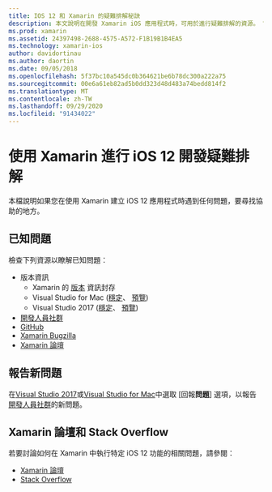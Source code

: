 ```yaml
---
title: IOS 12 和 Xamarin 的疑難排解秘訣
description: 本文說明在開發 Xamarin iOS 應用程式時，可用於進行疑難排解的資源。 它會討論已知問題、報告新問題和其他疑難排解資源。
ms.prod: xamarin
ms.assetid: 24397498-2688-4575-A572-F1B19B1B4EA5
ms.technology: xamarin-ios
author: davidortinau
ms.author: daortin
ms.date: 09/05/2018
ms.openlocfilehash: 5f37bc10a545dc0b364621be6b78dc300a222a75
ms.sourcegitcommit: 00e6a61eb82ad5b0dd323d48d483a74bedd814f2
ms.translationtype: MT
ms.contentlocale: zh-TW
ms.lasthandoff: 09/29/2020
ms.locfileid: "91434022"
---
```

# <a name="troubleshooting-ios-12-development-with-xamarin"></a>使用 Xamarin 進行 iOS 12 開發疑難排解

本檔說明如果您在使用 Xamarin 建立 iOS 12 應用程式時遇到任何問題，要尋找協助的地方。

## <a name="known-issues"></a>已知問題

檢查下列資源以瞭解已知問題：

- 版本資訊
  - Xamarin 的 [版本](/xamarin/ios/release-notes/) 資訊封存
  - Visual Studio for Mac ([穩定](/visualstudio/releasenotes/vs2017-mac-relnotes)、 [預覽](/visualstudio/releasenotes/vs2017-mac-preview-relnotes)) 
  - Visual Studio 2017 ([穩定](/visualstudio/releasenotes/vs2017-relnotes)、 [預覽](/visualstudio/releasenotes/vs2017-preview-relnotes)) 
- [開發人員社群](https://developercommunity.visualstudio.com/search.html)
- [GitHub](https://github.com/xamarin/xamarin-macios/issues)
- [Xamarin Bugzilla](https://bugzilla.xamarin.com/query.cgi?product=iOS)
- [Xamarin 論壇](https://forums.xamarin.com/categories/ios)

## <a name="report-a-new-issue"></a>報告新問題

在[Visual Studio 2017](/visualstudio/ide/how-to-report-a-problem-with-visual-studio-2017)或[Visual Studio for Mac](/visualstudio/mac/report-a-problem)中選取 [回報**問題**] 選項，以報告[開發人員社群](https://developercommunity.visualstudio.com/spaces/8/index.html)的新問題。

## <a name="xamarin-forums-and-stack-overflow"></a>Xamarin 論壇和 Stack Overflow

若要討論如何在 Xamarin 中執行特定 iOS 12 功能的相關問題，請參閱：

- [Xamarin 論壇](https://forums.xamarin.com/categories/ios)
- [Stack Overflow](https://stackoverflow.com/search?tab=newest&q=xamarin)